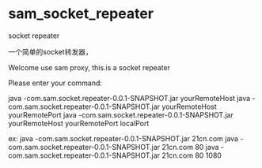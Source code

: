 sam_socket_repeater
===================

socket repeater

一个简单的socket转发器，

Welcome use sam proxy, this.is a socket repeater

Please enter your command: 

java -com.sam.socket.repeater-0.0.1-SNAPSHOT.jar yourRemoteHost
java -com.sam.socket.repeater-0.0.1-SNAPSHOT.jar yourRemoteHost yourRemotePort
java -com.sam.socket.repeater-0.0.1-SNAPSHOT.jar yourRemoteHost yourRemotePort localPort

ex:
java -com.sam.socket.repeater-0.0.1-SNAPSHOT.jar 21cn.com
java -com.sam.socket.repeater-0.0.1-SNAPSHOT.jar 21cn.com 80
java -com.sam.socket.repeater-0.0.1-SNAPSHOT.jar 21cn.com 80 1080